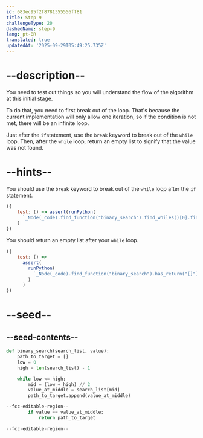 ```yaml
---
id: 683ec95f2f8781355556ff81
title: Step 9
challengeType: 20
dashedName: step-9
lang: pt-BR
translated: true
updatedAt: '2025-09-29T05:49:25.735Z'
---
```


# --description--

You need to test out things so you will understand the flow of the algorithm at this initial stage.

To do that, you need to first break out of the loop. That's because the current implementation will only allow one iteration, so if the condition is not met, there will be an infinite loop.

Just after the `if`statement, use the `break` keyword to break out of the `while` loop. Then, after the `while` loop, return an empty list to signify that the value was not found.

# --hints--

You should use the `break` keyword to break out of the `while` loop after the `if` statement.

```js
({
    test: () => assert(runPython(
      `_Node(_code).find_function("binary_search").find_whiles()[0].find_body().has_stmt("break")`)
    )
})
```

You should return an empty list after your `while` loop.

```js
({
    test: () =>
      assert(
        runPython(
          `_Node(_code).find_function("binary_search").has_return("[]")`
        )
      )
})
```

# --seed--

## --seed-contents--

```py
def binary_search(search_list, value):
    path_to_target = []
    low = 0
    high = len(search_list) - 1

    while low <= high:
        mid = (low + high) // 2
        value_at_middle = search_list[mid]
        path_to_target.append(value_at_middle)

--fcc-editable-region--
        if value == value_at_middle:
            return path_to_target

--fcc-editable-region--
```
